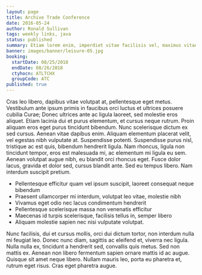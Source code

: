 ```yaml
---
layout: page
title: Archive Trade Conference
date: 2016-05-24
author: Ronald Sullivan
tags: weekly links, java
status: published
summary: Etiam lorem enim, imperdiet vitae facilisis vel, maximus vitae ligula.
banner: images/banner/leisure-05.jpg
booking:
  startDate: 08/25/2018
  endDate: 08/26/2018
  ctyhocn: ATLTCHX
  groupCode: ATC
published: true
---
```

Cras leo libero, dapibus vitae volutpat at, pellentesque eget metus. Vestibulum ante ipsum primis in faucibus orci luctus et ultrices posuere cubilia Curae; Donec ultrices ante ac ligula laoreet, sed molestie eros aliquet. Etiam lacinia dui et purus elementum, et cursus neque rutrum. Proin aliquam eros eget purus tincidunt bibendum. Nunc scelerisque dictum ex sed cursus. Aenean vitae dapibus enim. Aliquam elementum placerat velit, vel egestas nibh vulputate at. Suspendisse potenti. Suspendisse purus nisl, tristique ac est quis, bibendum hendrerit ligula. Nam rhoncus, ligula non tincidunt tempor, eros est malesuada mi, ac elementum mi ligula eu sem. Aenean volutpat augue nibh, eu blandit orci rhoncus eget. Fusce dolor lacus, gravida et dolor sed, cursus blandit ante. Sed eu tempus libero. Nam interdum suscipit pretium.

* Pellentesque efficitur quam vel ipsum suscipit, laoreet consequat neque bibendum
* Praesent ullamcorper mi interdum, volutpat leo vitae, molestie nibh
* Vivamus eget odio nec lacus condimentum hendrerit
* Pellentesque scelerisque massa non venenatis efficitur
* Maecenas id turpis scelerisque, facilisis tellus in, semper libero
* Aliquam molestie sapien nec nisi vulputate volutpat.

Nunc facilisis, dui et cursus mollis, orci dui dictum tortor, non interdum nulla mi feugiat leo. Donec nunc diam, sagittis ac eleifend et, viverra nec ligula. Nulla nulla ex, tincidunt a hendrerit sed, convallis quis metus. Sed non mattis ex. Aenean non libero fermentum sapien ornare mattis id ac augue. Quisque sit amet neque libero. Nullam mauris leo, porta eu pharetra et, rutrum eget risus. Cras eget pharetra augue.
